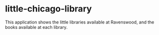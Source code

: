 # little-chicago-library
This application shows the little libraries available at Ravenswood, and the books available at each library.
